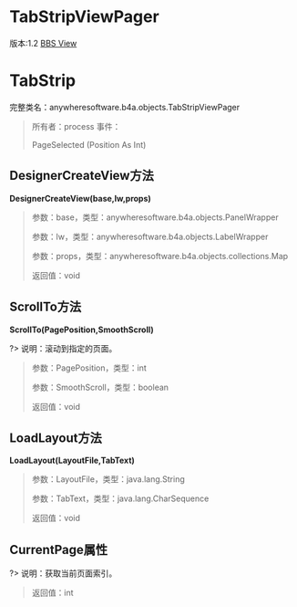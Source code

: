 # TabStripViewPager

版本:1.2
[BBS View](https://www.b4x.com/android/forum/pages/results/?query=TabStripViewPager)

# TabStrip
完整类名：anywheresoftware.b4a.objects.TabStripViewPager
> 所有者：process
> 事件：
>
> PageSelected (Position As Int)
## DesignerCreateView方法
**DesignerCreateView(base,lw,props)**
>
> 参数：base，类型：anywheresoftware.b4a.objects.PanelWrapper
>
> 参数：lw，类型：anywheresoftware.b4a.objects.LabelWrapper
>
> 参数：props，类型：anywheresoftware.b4a.objects.collections.Map
>
> 返回值：void
## ScrollTo方法
**ScrollTo(PagePosition,SmoothScroll)**

?> 说明：滚动到指定的页面。
>
> 参数：PagePosition，类型：int
>
> 参数：SmoothScroll，类型：boolean
>
> 返回值：void
## LoadLayout方法
**LoadLayout(LayoutFile,TabText)**
>
> 参数：LayoutFile，类型：java.lang.String
>
> 参数：TabText，类型：java.lang.CharSequence
>
> 返回值：void
## CurrentPage属性

?> 说明：获取当前页面索引。
>
> 返回值：int
